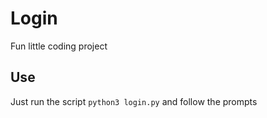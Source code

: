 # Login
Fun little coding project
## Use
Just run the script `python3 login.py` and follow the prompts
